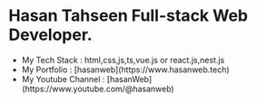 <!-- ![hassan](https://github.com/ht3aa/ht3aa/blob/main/me_hassan.png) -->
<!-- ![description](https://github.com/ht3aa/ht3aa/blob/main/me_description.png) -->
<!-- ![prog_hassan](https://github.com/ht3aa/ht3aa/blob/main/prog_hassan.png) -->
<!-- ![prog_description](https://github.com/ht3aa/ht3aa/blob/main/prog_desciption.png) -->

Hasan Tahseen Full-stack Web Developer.
================================


<ul>
    <li> My Tech Stack        : html,css,js,ts,vue.js or react.js,nest.js</li>
    <li> My Portfolio         : [hasanweb](https://www.hasanweb.tech) </li>
    <li> My Youtube Channel   : [hasanWeb](https://www.youtube.com/@hasanweb) </li>
</ul>


<!-- <a href="https://www.twitter.com/HassanTahseen12" target="_blank" rel="noreferrer"><img -->
<!-- src="https://img.shields.io/twitter/follow/HassanTahseen12?logo=twitter&style=for-the-badge&color=f97316&labelColor=1c1917" -->
<!-- /></a><a href="https://www.github.com/ht3aa" target="_blank" rel="noreferrer"><img -->
<!-- src="https://img.shields.io/github/followers/ht3aa?logo=github&style=for-the-badge&color=f97316&labelColor=1c1917" /></a> -->

<!-- ### Skills -->

<!-- <p align="left"> -->
<!-- <a href="https://developer.mozilla.org/en-US/docs/Web/JavaScript" target="_blank" rel="noreferrer"><img src="https://raw.githubusercontent.com/danielcranney/readme-generator/main/public/icons/skills/javascript-colored.svg" width="36" height="36" alt="Javascript" /></a> -->
<!-- <a href="https://developer.mozilla.org/en-US/docs/Glossary/HTML5" target="_blank" rel="noreferrer"><img src="https://raw.githubusercontent.com/danielcranney/readme-generator/main/public/icons/skills/html5-colored.svg" width="36" height="36" alt="HTML5" /></a> -->
<!-- <a href="https://reactjs.org/" target="_blank" rel="noreferrer"><img src="https://raw.githubusercontent.com/danielcranney/readme-generator/main/public/icons/skills/react-colored.svg" width="36" height="36" alt="React" /></a> -->
<!-- <a href="https://nextjs.org/docs" target="_blank" rel="noreferrer"><img src="https://raw.githubusercontent.com/danielcranney/readme-generator/main/public/icons/skills/nextjs-colored.svg" width="36" height="36" alt="NextJs" /></a> -->
<!-- <a href="https://www.w3.org/TR/CSS/#css" target="_blank" rel="noreferrer"><img src="https://raw.githubusercontent.com/danielcranney/readme-generator/main/public/icons/skills/css3-colored.svg" width="36" height="36" alt="CSS3" /></a> -->
<!-- <a href="https://nodejs.org/en/" target="_blank" rel="noreferrer"><img src="https://raw.githubusercontent.com/danielcranney/readme-generator/main/public/icons/skills/nodejs-colored.svg" width="36" height="36" alt="NodeJS" /></a> -->
<!-- <a href="https://expressjs.com/" target="_blank" rel="noreferrer"><img src="https://raw.githubusercontent.com/danielcranney/readme-generator/main/public/icons/skills/express-colored.svg" width="36" height="36" alt="Express" /></a> -->
<!-- <a href="https://www.postgresql.org/" target="_blank" rel="noreferrer"><img src="https://raw.githubusercontent.com/danielcranney/readme-generator/main/public/icons/skills/postgresql-colored.svg" width="36" height="36" alt="PostgreSQL" /></a> -->
<!-- <a href="https://www.mongodb.com/" target="_blank" rel="noreferrer"><img src="https://raw.githubusercontent.com/danielcranney/readme-generator/main/public/icons/skills/mongodb-colored.svg" width="36" height="36" alt="MongoDB" /></a> -->
<!-- <a href="https://firebase.google.com/" target="_blank" rel="noreferrer"><img src="https://raw.githubusercontent.com/danielcranney/readme-generator/main/public/icons/skills/firebase-colored.svg" width="36" height="36" alt="Firebase" /></a> -->
<!-- <a href="https://www.figma.com/" target="_blank" rel="noreferrer"><img src="https://raw.githubusercontent.com/danielcranney/readme-generator/main/public/icons/skills/figma-colored.svg" width="36" height="36" alt="Figma" /></a> -->
<!-- </p> -->


<!-- ### Socials -->

<!-- <p align="left"> <a href="https://www.github.com/ht3aa" target="_blank" rel="noreferrer"><img src="https://raw.githubusercontent.com/danielcranney/readme-generator/main/public/icons/socials/github.svg" width="32" height="32" /></a> <a href="https://www.linkedin.com/in/hassan-tahseen-7a4530224" target="_blank" rel="noreferrer"><img src="https://raw.githubusercontent.com/danielcranney/readme-generator/main/public/icons/socials/linkedin.svg" width="32" height="32" /></a> <a href="https://www.twitter.com/HassanTahseen12" target="_blank" rel="noreferrer"><img src="https://raw.githubusercontent.com/danielcranney/readme-generator/main/public/icons/socials/twitter.svg" width="32" height="32" /></a></p> -->

<!-- ### Badges -->

<!-- <b>My Codewars Stats</b> -->

<!-- <a href="https://www.codewars.com/users/ht3aa"><img src="https://www.codewars.com/users/ht3aa/badges/large" alt="codewars stats" /></a> -->

<!-- <b>My GitHub Stats</b> -->

<!-- <a href="http://www.github.com/ht3aa"><img src="https://github-readme-stats.vercel.app/api?username=ht3aa&show_icons=true&hide=&count_private=true&title_color=a855f7&text_color=ffffff&icon_color=a855f7&bg_color=1c1917&hide_border=true&show_icons=true" alt="ht3aa's GitHub stats" /></a> -->

<!-- <a href="http://www.github.com/ht3aa"><img src="https://github-readme-streak-stats.herokuapp.com/?user=ht3aa&stroke=ffffff&background=1c1917&ring=a855f7&fire=a855f7&currStreakNum=ffffff&currStreakLabel=a855f7&sideNums=ffffff&sideLabels=ffffff&dates=ffffff&hide_border=true" /></a> -->

<!-- <a href="http://www.github.com/ht3aa"><img src="https://activity-graph.herokuapp.com/graph?username=ht3aa&bg_color=1c1917&color=ffffff&line=a855f7&point=ffffff&area_color=1c1917&area=true&hide_border=true&custom_title=GitHub%20Commits%20Graph" alt="GitHub Commits Graph" /></a> -->

<!-- <a href="https://github.com/ht3aa" align="left"><img src="https://github-readme-stats.vercel.app/api/top-langs/?username=ht3aa&langs_count=10&title_color=a855f7&text_color=ffffff&icon_color=a855f7&bg_color=1c1917&hide_border=true&locale=en&custom_title=Top%20%Languages" alt="Top Languages" /></a> -->

